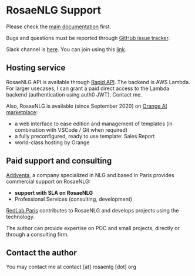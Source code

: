 <!--
Copyright 2019 Ludan Stoecklé
SPDX-License-Identifier: Apache-2.0
-->
# RosaeNLG Support

Please check the [main documentation](https://rosaenlg.org) first.

Bugs and questions must be reported through [GitHub issue tracker](https://github.com/RosaeNLG/rosaenlg/issues).

Slack channel is [here](https://rosaenlgorg.slack.com/). You can join using this [link](https://join.slack.com/t/rosaenlgorg/shared_invite/zt-jsy4a1cw-WwmSLv_pxWFxcqxlJkoTiw).


## Hosting service

RosaeNLG API is available through [Rapid API](https://rapidapi.com/ludan/api/rosaenlg1). The backend is AWS Lambda. For larger usecases, I can grant a paid direct access to the Lambda backend (authentication using auth0 JWT). Contact me.

Also, RosaeNLG is available (since September 2020) on [Orange AI marketplace](https://demo.ai-marketplace.orange-business.com/):

- a web interface to ease edition and management of templates (in combination with VSCode / Git when required)
- a fully preconfigured, ready to use template: Sales Report
- world-class hosting by Orange


## Paid support and consulting

[Addventa](https://www.addventa.com/), a company specialized in NLG and based in Paris provides commercial support on RosaeNLG:

- **support with SLA on RosaeNLG**
- Professional Services (consulting, development)


[RedLab Paris](https://redlab.paris/) contributes to RosaeNLG and develops projects using the technology.


The author can provide expertise on POC and small projects, directly or through a consulting firm.


## Contact the author

You may contact me at contact [at] rosaenlg [dot] org
